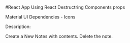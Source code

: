#React App 
Using React
Destructring 
Components
props

Material UI Dependencies - Icons

Description:

Create a New Notes with contents.
Delete the note.